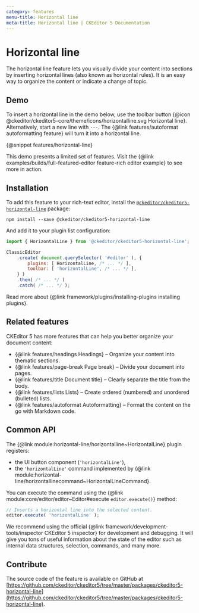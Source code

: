 ```yaml
---
category: features
menu-title: Horizontal line
meta-title: Horizontal line | CKEditor 5 Documentation
---
```


# Horizontal line

The horizontal line feature lets you visually divide your content into sections by inserting horizontal lines (also known as horizontal rules). It is an easy way to organize the content or indicate a change of topic.

## Demo

To insert a horizontal line in the demo below, use the toolbar button {@icon @ckeditor/ckeditor5-core/theme/icons/horizontalline.svg Horizontal line}. Alternatively, start a new line with `---`. The {@link features/autoformat autoformatting feature} will turn it into a horizontal line.

{@snippet features/horizontal-line}

<info-box info>
	This demo presents a limited set of features. Visit the {@link examples/builds/full-featured-editor feature-rich editor example} to see more in action.
</info-box>

## Installation

To add this feature to your rich-text editor, install the [`@ckeditor/ckeditor5-horizontal-line`](https://www.npmjs.com/package/@ckeditor/ckeditor5-horizontal-line) package:

```plaintext
npm install --save @ckeditor/ckeditor5-horizontal-line
```

And add it to your plugin list configuration:

```js
import { HorizontalLine } from '@ckeditor/ckeditor5-horizontal-line';

ClassicEditor
	.create( document.querySelector( '#editor' ), {
		plugins: [ HorizontalLine, /* ... */ ],
		toolbar: [ 'horizontalLine', /* ... */ ],
	} )
	.then( /* ... */ )
	.catch( /* ... */ );
```

<info-box info>
	Read more about {@link framework/plugins/installing-plugins installing plugins}.
</info-box>

## Related features

CKEditor&nbsp;5 has more features that can help you better organize your document content:
* {@link features/headings Headings} &ndash; Organize your content into thematic sections.
* {@link features/page-break Page break} &ndash; Divide your document into pages.
* {@link features/title Document title} &ndash; Clearly separate the title from the body.
* {@link features/lists Lists} &ndash;  Create ordered (numbered) and unordered (bulleted) lists.
* {@link features/autoformat Autoformatting} &ndash; Format the content on the go with Markdown code.

## Common API

The {@link module:horizontal-line/horizontalline~HorizontalLine} plugin registers:
* the UI button component (`'horizontalLine'`),
* the `'horizontalLine'` command implemented by {@link module:horizontal-line/horizontallinecommand~HorizontalLineCommand}.

You can execute the command using the {@link module:core/editor/editor~Editor#execute `editor.execute()`} method:

```js
// Inserts a horizontal line into the selected content.
editor.execute( 'horizontalLine' );
```

<info-box>
	We recommend using the official {@link framework/development-tools/inspector CKEditor&nbsp;5 inspector} for development and debugging. It will give you tons of useful information about the state of the editor such as internal data structures, selection, commands, and many more.
</info-box>

## Contribute

The source code of the feature is available on GitHub at [https://github.com/ckeditor/ckeditor5/tree/master/packages/ckeditor5-horizontal-line](https://github.com/ckeditor/ckeditor5/tree/master/packages/ckeditor5-horizontal-line).
